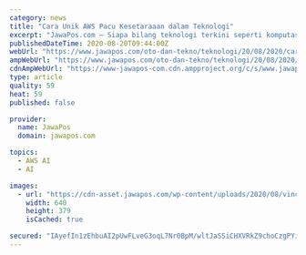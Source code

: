 ```yaml
---
category: news
title: "Cara Unik AWS Pacu Kesetaraaan dalam Teknologi"
excerpt: "JawaPos.com – Siapa bilang teknologi terkini seperti komputasi awan, analitik big data, kecerdasan artifisial, serta machine learning hanya menjadi dunianya kaum pria? Tentu pertanyaan itu makin tidak"
publishedDateTime: 2020-08-20T09:44:00Z
webUrl: "https://www.jawapos.com/oto-dan-tekno/teknologi/20/08/2020/cara-unik-aws-pacu-kesetaraaan-dalam-teknologi/"
ampWebUrl: "https://www.jawapos.com/oto-dan-tekno/teknologi/20/08/2020/cara-unik-aws-pacu-kesetaraaan-dalam-teknologi/?amp"
cdnAmpWebUrl: "https://www-jawapos-com.cdn.ampproject.org/c/s/www.jawapos.com/oto-dan-tekno/teknologi/20/08/2020/cara-unik-aws-pacu-kesetaraaan-dalam-teknologi/?amp"
type: article
quality: 59
heat: 59
published: false

provider:
  name: JawaPos
  domain: jawapos.com

topics:
  - AWS AI
  - AI

images:
  - url: "https://cdn-asset.jawapos.com/wp-content/uploads/2020/08/vincent-race-640x379.jpg"
    width: 640
    height: 379
    isCached: true

secured: "IAyefIn1zEhbuAI2pUwFLveG3oqL7Nr0BpM/wltJaSSiCHXVRkZ9choCzgPYijyuzLtAX6nkqEIiEsV+jvVbjHuzo52/YBDsItxaTFMlkLAo3QjCSw23Kpw9TvYXC5XUjv5jPxhfvmXwLo3kdddpco0A8TV5q12f1SBzJ1vm83ZQObgugXOcnnMChFDf4286l7wad5DH5ZkAwiihuuhG2FkwK45p8b2eyfLjlooJ2dyXRO1yww0ZbcIxXBPOwHXLQjiNodMalsTGdq22mLziUytN1QUKwlOymXwZ1N1AYZMT7Kh64YMbY89bok+F/8E7BjvF2ue66szykZ8o8WnM7w==;XbnWWu6U/p0CN/zi87mgzg=="
---
```


